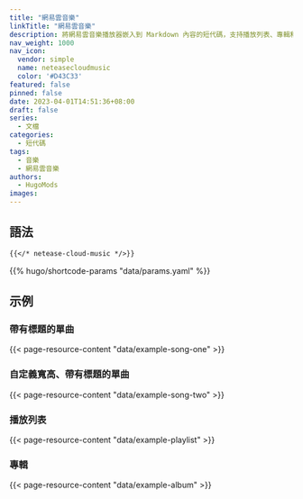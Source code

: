 ```yaml
---
title: "網易雲音樂"
linkTitle: "網易雲音樂"
description: 將網易雲音樂播放器嵌入到 Markdown 內容的短代碼，支持播放列表、專輯和單曲。
nav_weight: 1000
nav_icon:
  vendor: simple
  name: neteasecloudmusic
  color: '#D43C33'
featured: false
pinned: false
date: 2023-04-01T14:51:36+08:00
draft: false
series:
  - 文檔
categories:
  - 短代碼
tags:
  - 音樂
  - 網易雲音樂
authors:
  - HugoMods
images:
---
```


## 語法

```markdown
{{</* netease-cloud-music */>}}
```

{{% hugo/shortcode-params "data/params.yaml" %}}

## 示例

### 帶有標題的單曲

{{< page-resource-content "data/example-song-one" >}}

### 自定義寬高、帶有標題的單曲

{{< page-resource-content "data/example-song-two" >}}

### 播放列表

{{< page-resource-content "data/example-playlist" >}}

### 專輯

{{< page-resource-content "data/example-album" >}}
